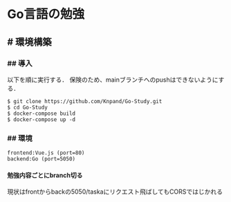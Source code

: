 # Go言語の勉強

## # 環境構築

### ## 導入

以下を順に実行する．
保険のため、mainブランチへのpushはできないようにする．
```
$ git clone https://github.com/Knpand/Go-Study.git
$ cd Go-Study
$ docker-compose build
$ docker-compose up -d
```

### ## 環境

```
frontend:Vue.js (port=80)
backend:Go (port=5050)
```
#### 勉強内容ごとにbranch切る
現状はfrontからbackの5050/taskaにリクエスト飛ばしてもCORSではじかれる
